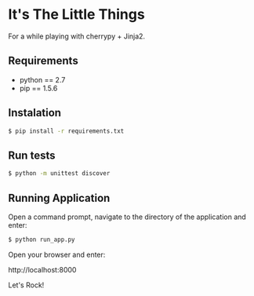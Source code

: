 It's The Little Things
======================

For a while playing with cherrypy + Jinja2.

Requirements
------------

 - python == 2.7
 - pip == 1.5.6


Instalation
-----------

```bash
$ pip install -r requirements.txt
```

Run tests
---------
```bash
$ python -m unittest discover
```



Running Application
-------------------

Open a command prompt, navigate to the directory of the application and enter: 

```bash
$ python run_app.py
```

Open your browser and enter:

  http://localhost:8000

Let's Rock!
